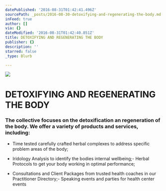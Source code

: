 ```yaml
---
datePublished: '2016-08-31T01:42:41.496Z'
sourcePath: _posts/2016-08-30-detoxifying-and-regenerating-the-body.md
inFeed: true
author: []
via: {}
dateModified: '2016-08-31T01:42:40.851Z'
title: DETOXIFYING AND REGENERATING THE BODY
publisher: {}
description: ''
starred: false
_type: Blurb

---
```

![](https://the-grid-user-content.s3-us-west-2.amazonaws.com/fd6df7d0-c1b4-45b6-b34b-8272a1e68b64.jpg)

# DETOXIFYING AND REGENERATING THE BODY

### The collective focuses on the detoxification an regeneration of the body. We offer a variety of products and services, including:

- Time tested carefully crafted herbal complexes to address specific problem areas of the body;

- Iridology Analysis to identify the bodies internal wellbeing;- Herbal Protocols to get your body working in optimal performance;

- Consultations and Client Packages from trusted health coaches in our Practitioner Directory;- Speaking events and parties for health center events